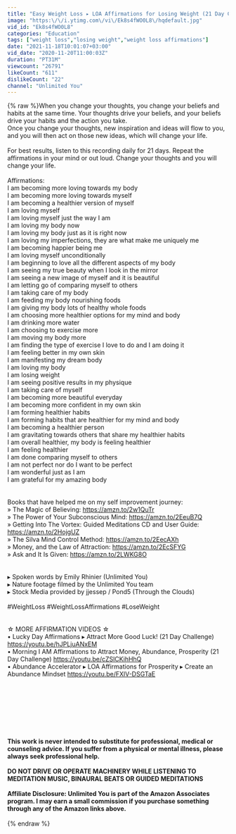 ```yaml
---
title: "Easy Weight Loss ▸ LOA Affirmations for Losing Weight (21 Day Challenge)"
image: "https:\/\/i.ytimg.com\/vi\/Ek8s4fWO0L8\/hqdefault.jpg"
vid_id: "Ek8s4fWO0L8"
categories: "Education"
tags: ["weight loss","losing weight","weight loss affirmations"]
date: "2021-11-18T10:01:07+03:00"
vid_date: "2020-11-20T11:00:03Z"
duration: "PT31M"
viewcount: "26791"
likeCount: "611"
dislikeCount: "22"
channel: "Unlimited You"
---
```

{% raw %}When you change your thoughts, you change your beliefs and habits at the same time. Your thoughts drive your beliefs, and your beliefs drive your habits and the action you take.<br />Once you change your thoughts, new inspiration and ideas will flow to you, and you will then act on those new ideas, which will change your life.<br /><br />For best results, listen to this recording daily for 21 days. Repeat the affirmations in your mind or out loud. Change your thoughts and you will change your life.<br /><br />Affirmations:<br />I am becoming more loving towards my body<br />I am becoming more loving towards myself<br />I am becoming a healthier version of myself<br />I am loving myself<br />I am loving myself just the way I am<br />I am loving my body now<br />I am loving my body just as it is right now<br />I am loving my imperfections, they are what make me uniquely me<br />I am becoming happier being me<br />I am loving myself unconditionally<br />I am beginning to love all the different aspects of my body<br />I am seeing my true beauty when I look in the mirror<br />I am seeing a new image of myself and it is beautiful<br />I am letting go of comparing myself to others<br />I am taking care of my body<br />I am feeding my body nourishing foods<br />I am giving my body lots of healthy whole foods<br />I am choosing more healthier options for my mind and body<br />I am drinking more water<br />I am choosing to exercise more<br />I am moving my body more<br />I am finding the type of exercise I love to do and I am doing it<br />I am feeling better in my own skin<br />I am manifesting my dream body<br />I am loving my body<br />I am losing weight<br />I am seeing positive results in my physique<br />I am taking care of myself<br />I am becoming more beautiful everyday<br />I am becoming more confident in my own skin<br />I am forming healthier habits<br />I am forming habits that are healthier for my mind and body<br />I am becoming a healthier person<br />I am gravitating towards others that share my healthier habits<br />I am overall healthier, my body is feeling healthier<br />I am feeling healthier<br />I am done comparing myself to others<br />I am not perfect nor do I want to be perfect<br />I am wonderful just as I am<br />I am grateful for my amazing body <br /><br /><br />Books that have helped me on my self improvement journey:<br />» The Magic of Believing: <a rel="nofollow" target="blank" href="https://amzn.to/2w1QuTr">https://amzn.to/2w1QuTr</a><br />» The Power of Your Subconscious Mind: <a rel="nofollow" target="blank" href="https://amzn.to/2EeuB7Q">https://amzn.to/2EeuB7Q</a><br />» Getting Into The Vortex: Guided Meditations CD and User Guide: <a rel="nofollow" target="blank" href="https://amzn.to/2HojgUZ">https://amzn.to/2HojgUZ</a><br />» The Silva Mind Control Method: <a rel="nofollow" target="blank" href="https://amzn.to/2EecAXh">https://amzn.to/2EecAXh</a><br />» Money, and the Law of Attraction: <a rel="nofollow" target="blank" href="https://amzn.to/2EcSFYG">https://amzn.to/2EcSFYG</a><br />» Ask and It Is Given: <a rel="nofollow" target="blank" href="https://amzn.to/2LWKG8O">https://amzn.to/2LWKG8O</a><br /><br /><br />▸ Spoken words by Emily Rhinier (Unlimited You) <br />▸ Nature footage filmed by the Unlimited You team<br />▸ Stock Media provided by jjessep / Pond5 (Through the Clouds)<br /><br />#WeightLoss #WeightLossAffirmations #LoseWeight<br /><br /><br />☆ MORE AFFIRMATION VIDEOS ☆<br />• Lucky Day Affirmations ▸ Attract More Good Luck! (21 Day Challenge) <a rel="nofollow" target="blank" href="https://youtu.be/hJPLjuANxEM">https://youtu.be/hJPLjuANxEM</a><br />• Morning I AM Affirmations to Attract Money, Abundance, Prosperity (21 Day Challenge) <a rel="nofollow" target="blank" href="https://youtu.be/cZSlCKihHhQ">https://youtu.be/cZSlCKihHhQ</a><br />• Abundance Accelerator ▸ LOA Affirmations for Prosperity ▸ Create an Abundance Mindset <a rel="nofollow" target="blank" href="https://youtu.be/FXlV-DSGTaE">https://youtu.be/FXlV-DSGTaE</a><br /><br /><br /><br /><br /><br /><br />******<br /><br />This work is never intended to substitute for professional, medical or counseling advice. If you suffer from a physical or mental illness, please always seek professional help.   <br /><br />DO NOT DRIVE OR OPERATE MACHINERY WHILE LISTENING TO MEDITATION MUSIC, BINAURAL BEATS OR GUIDED MEDITATIONS<br /><br />Affiliate Disclosure: Unlimited You is part of the Amazon Associates program. I may earn a small commission if you purchase something through any of the Amazon links above.<br /><br />******{% endraw %}
